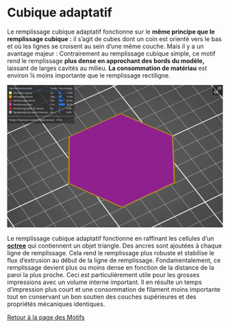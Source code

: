 # Cubique adaptatif

Le remplissage cubique adaptatif fonctionne sur le **même principe que le remplissage cubique :** il s’agit de cubes dont un coin est orienté vers le bas et où les lignes se croisent au sein d’une même couche. Mais il y a un avantage majeur : Contrairement au remplissage cubique simple, ce motif rend le remplissage **plus dense en approchant des bords du modèle,** laissant de larges cavités au milieu. **La consommation de matériau** est environ ¼ moins importante que le remplissage rectiligne.

![Image : Remplissage cube adaptatif (image gif animée)](images/cubique-adaptatif.gif)


Le remplissage cubique adaptatif fonctionne en raffinant les cellules d’un [**octree**](https://fr.wikipedia.org/wiki/Octree) qui contiennent un objet triangle. Des ancres sont ajoutées à chaque ligne de remplissage. Cela rend le remplissage plus robuste et stabilise le flux d’extrusion au début de la ligne de remplissage. Fondamentalement, ce remplissage devient plus ou moins dense en fonction de la distance de la paroi la plus proche. Ceci est particulièrement utile pour les grosses impressions avec un volume interne important. Il en résulte un temps d’impression plus court et une consommation de filament moins importante tout en conservant un bon soutien des couches supérieures et des propriétés mécaniques identiques.


[Retour à la page des Motifs](pattern.md)